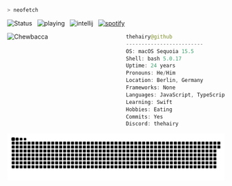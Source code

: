 ```zsh
> neofetch
```
![Status](https://api.statusbadges.me/badge/status/211888560662511617?simple=true&style=for-the-badge) &nbsp; ![playing](https://api.statusbadges.me/badge/playing/211888560662511617?style=for-the-badge) &nbsp; ![intellij](https://api.statusbadges.me/badge/intellij/211888560662511617?style=for-the-badge) &nbsp; [![spotify](https://api.statusbadges.me/badge/spotify/211888560662511617?style=for-the-badge)](https://api.statusbadges.me/openspotify/211888560662511617)

<img align="left" src="https://i.imgur.com/qeTp1Hv.jpeg" alt="Chewbacca" width="275" /> 

```swift
thehairy@github
-------------------------
OS: macOS Sequoia 15.5
Shell: bash 5.0.17
Uptime: 24 years
Pronouns: He/Him
Location: Berlin, Germany
Frameworks: None
Languages: JavaScript, TypeScript, PHP, Swift
Learning: Swift
Hobbies: Eating
Commits: Yes
Discord: thehairy
```
![Commit Snake Game](https://raw.githubusercontent.com/thehairy/thehairy/output/github-contribution-grid-snake-dark.svg)
